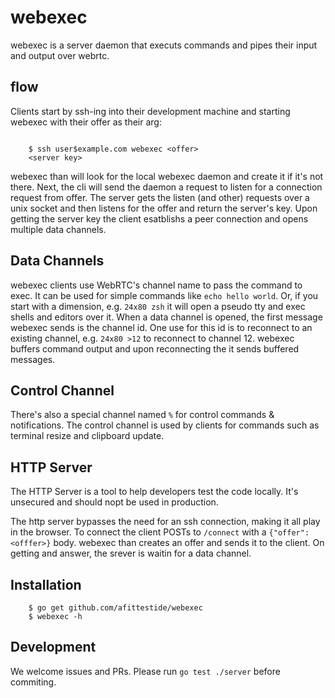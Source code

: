 # webexec


webexec is a server daemon that executs commands and pipes their input and 
output over webrtc.

## flow

Clients start by ssh-ing into their development machine and starting webexec 
with their offer as their arg:

```console

    $ ssh user$example.com webexec <offer>
    <server key>

```

webexec than will look for the local webexec daemon and create it if it's not
there. Next, the cli will send the daemon a request to listen for a connection
request from offer. The server gets the listen (and other) requests over a unix
socket and then listens for the offer and return the server's key.
Upon getting the server key the client esatblishs a peer connection and opens
multiple data channels.

## Data Channels

webexec clients use WebRTC's channel  name to pass the command to exec.
It can be used for simple commands like `echo hello world`. Or, if you 
start with a dimension, e.g. `24x80 zsh` it will open a pseudo tty and exec
shells and editors over it.
When a data channel is opened, the first message webexec sends is the channel
id. One use for this id is to reconnect to an existing channel,
e.g. `24x80 >12` to reconnect to channel 12. webexec buffers command output 
and upon reconnecting the it sends buffered messages.

## Control Channel

There's also a special channel named `%` for control commands & notifications.
The control channel is used by clients for commands such as terminal resize and 
clipboard update.

## HTTP Server

The HTTP Server is a tool to help developers test the code locally.
It's unsecured and should nopt be used in production.

The http server bypasses the need for an ssh connection, making it all play
in the browser. To connect the client POSTs to `/connect`
with a `{"offer": <offfer>}` body. webexec than creates an offer and sends it 
to the client. On getting and answer, the srever is waitin for a data channel. 

Installation
------------

```console
    $ go get github.com/afittestide/webexec
    $ webexec -h

```

Development
-----------

We welcome issues and PRs. Please run `go test ./server` before
commiting.
